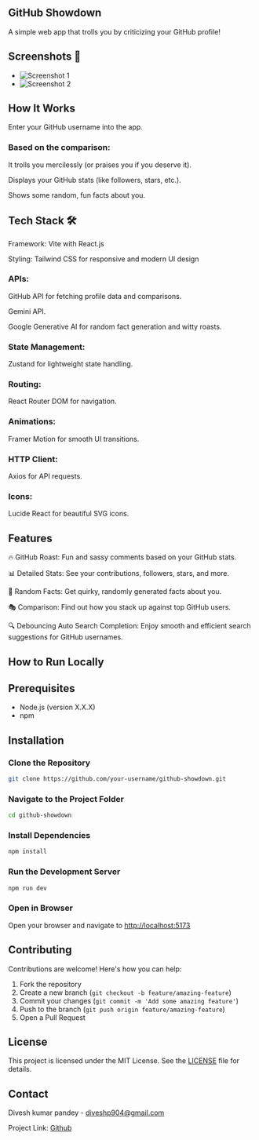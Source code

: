  ## GitHub Showdown
 
A simple web app that trolls you by criticizing your GitHub profile!

## Screenshots 📸

- ![Screenshot 1](path/to/screenshot1.png)
- ![Screenshot 2](path/to/screenshot2.png)

## How It Works

Enter your GitHub username into the app.

### Based on the comparison:

It trolls you mercilessly (or praises you if you deserve it).

Displays your GitHub stats (like followers, stars, etc.).

Shows some random, fun facts about you.

## Tech Stack 🛠️

Framework: Vite with React.js

Styling: Tailwind CSS for responsive and modern UI design

### APIs:

GitHub API for fetching profile data and comparisons.

Gemini API.

Google Generative AI for random fact generation and witty roasts.

### State Management:

Zustand for lightweight state handling.

### Routing: 

React Router DOM for navigation.

### Animations: 

Framer Motion for smooth UI transitions.

### HTTP Client: 

Axios for API requests.

### Icons: 

Lucide React for beautiful SVG icons.

## Features

🔥 GitHub Roast: Fun and sassy comments based on your GitHub stats.

📊 Detailed Stats: See your contributions, followers, stars, and more.

🤔 Random Facts: Get quirky, randomly generated facts about you.

🎭 Comparison: Find out how you stack up against top GitHub users.

🔍 Debouncing Auto Search Completion: Enjoy smooth and efficient search suggestions for GitHub usernames.

## How to Run Locally

## Prerequisites
- Node.js (version X.X.X)
- npm

## Installation

### Clone the Repository
```bash
git clone https://github.com/your-username/github-showdown.git
```

### Navigate to the Project Folder
```bash
cd github-showdown
```

### Install Dependencies
```bash
npm install
```

### Run the Development Server
```bash
npm run dev
```

### Open in Browser
Open your browser and navigate to [http://localhost:5173](http://localhost:5173)


## Contributing
Contributions are welcome! Here's how you can help:

1. Fork the repository
2. Create a new branch (`git checkout -b feature/amazing-feature`)
3. Commit your changes (`git commit -m 'Add some amazing feature'`)
4. Push to the branch (`git push origin feature/amazing-feature`)
5. Open a Pull Request



## License
This project is licensed under the MIT License. See the [LICENSE](LICENSE) file for details.

## Contact
Divesh kumar pandey - diveshp904@gmail.com

Project Link: [Github]( https://github.com/Divesh1207/Git-showDown)
